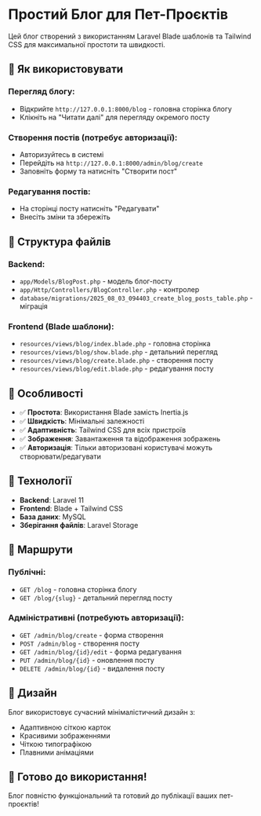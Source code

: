 # Простий Блог для Пет-Проєктів

Цей блог створений з використанням Laravel Blade шаблонів та Tailwind CSS для максимальної простоти та швидкості.

## 🚀 Як використовувати

### Перегляд блогу:
- Відкрийте `http://127.0.0.1:8000/blog` - головна сторінка блогу
- Клікніть на "Читати далі" для перегляду окремого посту

### Створення постів (потребує авторизації):
- Авторизуйтесь в системі
- Перейдіть на `http://127.0.0.1:8000/admin/blog/create`
- Заповніть форму та натисніть "Створити пост"

### Редагування постів:
- На сторінці посту натисніть "Редагувати"
- Внесіть зміни та збережіть

## 📁 Структура файлів

### Backend:
- `app/Models/BlogPost.php` - модель блог-посту
- `app/Http/Controllers/BlogController.php` - контролер
- `database/migrations/2025_08_03_094403_create_blog_posts_table.php` - міграція

### Frontend (Blade шаблони):
- `resources/views/blog/index.blade.php` - головна сторінка
- `resources/views/blog/show.blade.php` - детальний перегляд
- `resources/views/blog/create.blade.php` - створення посту
- `resources/views/blog/edit.blade.php` - редагування посту

## 🎯 Особливості

- ✅ **Простота**: Використання Blade замість Inertia.js
- ✅ **Швидкість**: Мінімальні залежності
- ✅ **Адаптивність**: Tailwind CSS для всіх пристроїв
- ✅ **Зображення**: Завантаження та відображення зображень
- ✅ **Авторизація**: Тільки авторизовані користувачі можуть створювати/редагувати

## 🔧 Технології

- **Backend**: Laravel 11
- **Frontend**: Blade + Tailwind CSS
- **База даних**: MySQL
- **Зберігання файлів**: Laravel Storage

## 📝 Маршрути

### Публічні:
- `GET /blog` - головна сторінка блогу
- `GET /blog/{slug}` - детальний перегляд посту

### Адміністративні (потребують авторизації):
- `GET /admin/blog/create` - форма створення
- `POST /admin/blog` - створення посту
- `GET /admin/blog/{id}/edit` - форма редагування
- `PUT /admin/blog/{id}` - оновлення посту
- `DELETE /admin/blog/{id}` - видалення посту

## 🎨 Дизайн

Блог використовує сучасний мінімалістичний дизайн з:
- Адаптивною сіткою карток
- Красивими зображеннями
- Чіткою типографікою
- Плавними анімаціями

## 🚀 Готово до використання!

Блог повністю функціональний та готовий до публікації ваших пет-проєктів! 